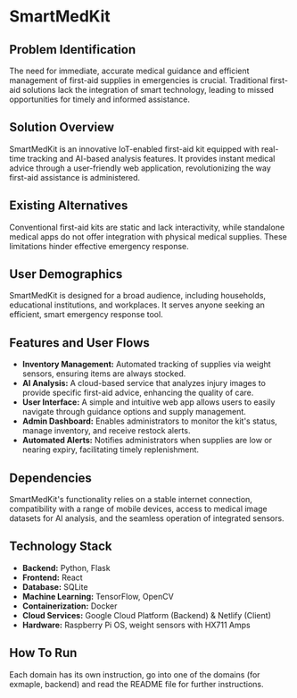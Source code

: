 # SmartMedKit

## Problem Identification
The need for immediate, accurate medical guidance and efficient management of first-aid supplies in emergencies is crucial. Traditional first-aid solutions lack the integration of smart technology, leading to missed opportunities for timely and informed assistance.

## Solution Overview
SmartMedKit is an innovative IoT-enabled first-aid kit equipped with real-time tracking and AI-based analysis features. It provides instant medical advice through a user-friendly web application, revolutionizing the way first-aid assistance is administered.

## Existing Alternatives
Conventional first-aid kits are static and lack interactivity, while standalone medical apps do not offer integration with physical medical supplies. These limitations hinder effective emergency response.

## User Demographics
SmartMedKit is designed for a broad audience, including households, educational institutions, and workplaces. It serves anyone seeking an efficient, smart emergency response tool.

## Features and User Flows
- **Inventory Management:** Automated tracking of supplies via weight sensors, ensuring items are always stocked.
- **AI Analysis:** A cloud-based service that analyzes injury images to provide specific first-aid advice, enhancing the quality of care.
- **User Interface:** A simple and intuitive web app allows users to easily navigate through guidance options and supply management.
- **Admin Dashboard:** Enables administrators to monitor the kit's status, manage inventory, and receive restock alerts.
- **Automated Alerts:** Notifies administrators when supplies are low or nearing expiry, facilitating timely replenishment.

## Dependencies
SmartMedKit's functionality relies on a stable internet connection, compatibility with a range of mobile devices, access to medical image datasets for AI analysis, and the seamless operation of integrated sensors.

## Technology Stack
- **Backend:** Python, Flask
- **Frontend:** React
- **Database:** SQLite
- **Machine Learning:** TensorFlow, OpenCV
- **Containerization:** Docker
- **Cloud Services:** Google Cloud Platform (Backend) & Netlify (Client)
- **Hardware:** Raspberry Pi OS, weight sensors with HX711 Amps

## How To Run
Each domain has its own instruction, go into one of the domains (for exmaple, backend) and read the README file for further instructions.

